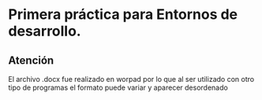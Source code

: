 # Primera práctica para Entornos de desarrollo.

## Atención

El archivo .docx fue realizado en worpad por lo que al ser utilizado con otro tipo de programas el formato puede variar
y aparecer desordenado
